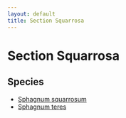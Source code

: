 ```yaml
---
layout: default
title: Section Squarrosa
---
```


# Section Squarrosa

## Species
- [Sphagnum squarrosum](Sphagnum%20squarrosum/)
- [Sphagnum teres](Sphagnum%20teres/)
